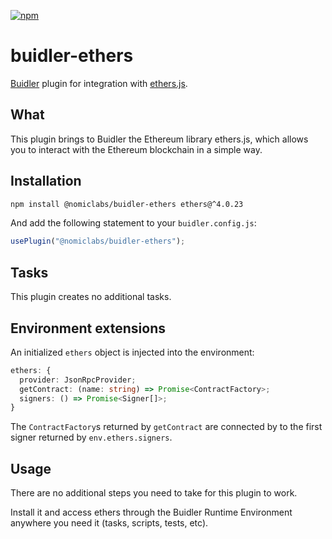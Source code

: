 [![npm](https://img.shields.io/npm/v/@nomiclabs/buidler-ethers.svg)](https://www.npmjs.com/package/@nomiclabs/buidler-ethers)

# buidler-ethers

[Buidler](http://getbuidler.com) plugin for integration with [ethers.js](https://github.com/ethers-io/ethers.js/).

## What

This plugin brings to Buidler the Ethereum library ethers.js, which allows you to interact with the Ethereum blockchain in a simple way.

## Installation

```bash
npm install @nomiclabs/buidler-ethers ethers@^4.0.23
```

And add the following statement to your `buidler.config.js`:

```js
usePlugin("@nomiclabs/buidler-ethers");
```

## Tasks

This plugin creates no additional tasks.

## Environment extensions

An initialized `ethers` object is injected into the environment:

```ts
ethers: {
  provider: JsonRpcProvider;
  getContract: (name: string) => Promise<ContractFactory>;
  signers: () => Promise<Signer[]>;
}
```

The `ContractFactory`s returned by `getContract` are connected by to the first signer returned by `env.ethers.signers`.

## Usage

There are no additional steps you need to take for this plugin to work.

Install it and access ethers through the Buidler Runtime Environment anywhere you need it (tasks, scripts, tests, etc).
